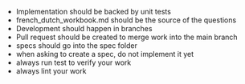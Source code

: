- Implementation should be backed by unit tests
- french_dutch_workbook.md should be the source of the questions
- Development should happen in branches
- Pull request should be created to merge work into the main branch
- specs should go into the spec folder
- when asking to create a spec, do not implement it yet
- always run test to verify your work
- always lint your work